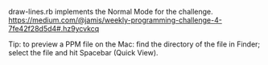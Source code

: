 draw-lines.rb implements the Normal Mode for the challenge.
https://medium.com/@jamis/weekly-programming-challenge-4-7fe42f28d5d4#.hz9ycvkcq

Tip: to preview a PPM file on the Mac: find the directory of the file in Finder; select the file and hit Spacebar (Quick View).
